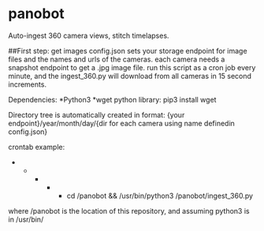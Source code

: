 # panobot
Auto-ingest 360 camera views, stitch timelapses.

##First step: get images
config.json sets your storage endpoint for image files and the names and urls of the cameras. each camera needs a snapshot endpoint to get a .jpg image file.
run this script as a cron job every minute, and the ingest_360.py will download from all cameras in 15 second increments.

Dependencies:
*Python3
*wget python library:
    pip3 install wget

Directory tree is automatically created in format:
  {your endpoint}/year/month/day/{dir for each camera using name definedin config.json}


crontab example:
  * * * * * cd /panobot && /usr/bin/python3 /panobot/ingest_360.py

where /panobot is the location of this repository, and assuming python3 is in /usr/bin/
